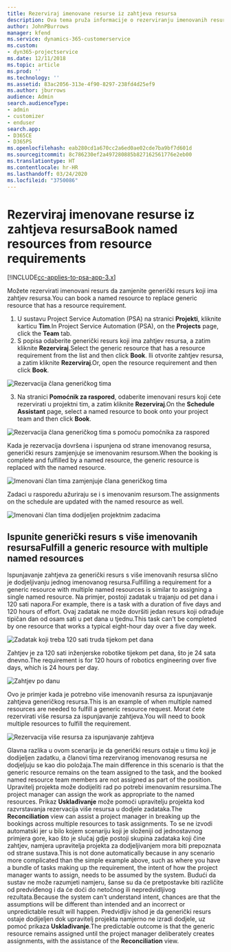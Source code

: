 ```yaml
---
title: Rezerviraj imenovane resurse iz zahtjeva resursa
description: Ova tema pruža informacije o rezerviranju imenovanih resursa za generički zahtjev resursa.
author: JohnPBurrows
manager: kfend
ms.service: dynamics-365-customerservice
ms.custom:
- dyn365-projectservice
ms.date: 12/11/2018
ms.topic: article
ms.prod: ''
ms.technology: ''
ms.assetid: 83ac2056-313e-4f90-8297-238fd4d25ef9
ms.author: jburrows
audience: Admin
search.audienceType:
- admin
- customizer
- enduser
search.app:
- D365CE
- D365PS
ms.openlocfilehash: eab280cd1a670cc2a6ed0ae02cde7ba9bf7d601d
ms.sourcegitcommit: 8c786230ef2a497280885b827162561776e2eb00
ms.translationtype: HT
ms.contentlocale: hr-HR
ms.lasthandoff: 03/24/2020
ms.locfileid: "3750086"
---
```

# <a name="book-named-resources-from-resource-requirements"></a><span data-ttu-id="c9053-103">Rezerviraj imenovane resurse iz zahtjeva resursa</span><span class="sxs-lookup"><span data-stu-id="c9053-103">Book named resources from resource requirements</span></span>

[!INCLUDE[cc-applies-to-psa-app-3.x](../includes/cc-applies-to-psa-app-3x.md)]

<span data-ttu-id="c9053-104">Možete rezervirati imenovani resurs da zamjenite generički resurs koji ima zahtjev resursa.</span><span class="sxs-lookup"><span data-stu-id="c9053-104">You can book a named resource to replace generic resource that has a resource requirement.</span></span>

1. <span data-ttu-id="c9053-105">U sustavu Project Service Automation (PSA) na stranici **Projekti**, kliknite karticu **Tim**.</span><span class="sxs-lookup"><span data-stu-id="c9053-105">In Project Service Automation (PSA), on the **Projects** page, click the **Team** tab.</span></span>
2. <span data-ttu-id="c9053-106">S popisa odaberite generički resurs koji ima zahtjev resursa, a zatim kliknite **Rezerviraj**.</span><span class="sxs-lookup"><span data-stu-id="c9053-106">Select the generic resource that has a resource requirement from the list and then click **Book**.</span></span> <span data-ttu-id="c9053-107">Ili otvorite zahtjev resursa, a zatim kliknite **Rezerviraj**.</span><span class="sxs-lookup"><span data-stu-id="c9053-107">Or, open the resource requirement and then click **Book**.</span></span>


![Rezervacija člana generičkog tima](media/RM-how-to-14.png)


3. <span data-ttu-id="c9053-109">Na stranici **Pomoćnik za raspored**, odaberite imenovani resurs koji ćete rezervirati u projektni tim, a zatim kliknite **Rezerviraj**.</span><span class="sxs-lookup"><span data-stu-id="c9053-109">On the **Schedule Assistant** page, select a named resource to book onto your project team and then click **Book**.</span></span>

![Rezervacija člana generičkog tima s pomoću pomoćnika za raspored](media/RM-how-to-15.png)

<span data-ttu-id="c9053-111">Kada je rezervacija dovršena i ispunjena od strane imenovanog resursa, generički resurs zamjenjuje se imenovanim resursom.</span><span class="sxs-lookup"><span data-stu-id="c9053-111">When the booking is complete and fulfilled by a named resource, the generic resource is replaced with the named resource.</span></span>

![Imenovani član tima zamjenjuje člana generičkog tima](media/RM-how-to-16.png)

<span data-ttu-id="c9053-113">Zadaci u rasporedu ažuriraju se i s imenovanim resursom.</span><span class="sxs-lookup"><span data-stu-id="c9053-113">The assignments on the schedule are updated with the named resource as well.</span></span>

![Imenovani član tima dodijeljen projektnim zadacima](media/RM-how-to-17.png)

## <a name="fulfill-a-generic-resource-with-multiple-named-resources"></a><span data-ttu-id="c9053-115">Ispunite generički resurs s više imenovanih resursa</span><span class="sxs-lookup"><span data-stu-id="c9053-115">Fulfill a generic resource with multiple named resources</span></span>
<span data-ttu-id="c9053-116">Ispunjavanje zahtjeva za generički resurs s više imenovanih resursa slično je dodjeljivanju jednog imenovanog resursa.</span><span class="sxs-lookup"><span data-stu-id="c9053-116">Fulfilling a requirement for a generic resource with multiple named resources is similar to assigning a single named resource.</span></span> <span data-ttu-id="c9053-117">Na primjer, postoji zadatak u trajanju od pet dana i 120 sati napora.</span><span class="sxs-lookup"><span data-stu-id="c9053-117">For example, there is a task with a duration of five days and 120 hours of effort.</span></span> <span data-ttu-id="c9053-118">Ovaj zadatak ne može dovršiti jedan resurs koji odrađuje tipičan dan od osam sati u pet dana u tjednu.</span><span class="sxs-lookup"><span data-stu-id="c9053-118">This task can't be completed by one resource that works a typical eight-hour day over a five day week.</span></span> 

![Zadatak koji treba 120 sati truda tijekom pet dana](media/RM-how-to-21.png)

<span data-ttu-id="c9053-120">Zahtjev je za 120 sati inženjerske robotike tijekom pet dana, što je 24 sata dnevno.</span><span class="sxs-lookup"><span data-stu-id="c9053-120">The requirement is for 120 hours of robotics engineering over five days, which is 24 hours per day.</span></span>

![Zahtjev po danu](media/RM-how-to-22.png)

<span data-ttu-id="c9053-122">Ovo je primjer kada je potrebno više imenovanih resursa za ispunjavanje zahtjeva generičkog resursa.</span><span class="sxs-lookup"><span data-stu-id="c9053-122">This is an example of when multiple named resources are needed to fulfill a generic resource request.</span></span> <span data-ttu-id="c9053-123">Morat ćete rezervirati više resursa za ispunjavanje zahtjeva.</span><span class="sxs-lookup"><span data-stu-id="c9053-123">You will need to book multiple resources to fulfill the requirement.</span></span>

![Rezervacija više resursa za ispunjavanje zahtjeva](media/RM-how-to-23.png)

<span data-ttu-id="c9053-125">Glavna razlika u ovom scenariju je da generički resurs ostaje u timu koji je dodijeljen zadatku, a članovi tima rezerviranog imenovanog resursa ne dodjeljuju se kao dio položaja.</span><span class="sxs-lookup"><span data-stu-id="c9053-125">The main difference in this scenario is that the generic resource remains on the team assigned to the task, and the booked named resource team members are not assigned as part of the position.</span></span> <span data-ttu-id="c9053-126">Upravitelj projekta može dodijeliti rad po potrebi imenovanim resursima.</span><span class="sxs-lookup"><span data-stu-id="c9053-126">The project manager can assign the work as appropriate to the named resources.</span></span> <span data-ttu-id="c9053-127">Prikaz **Usklađivanje** može pomoći upravitelju projekta kod razvrstavanja rezervacija više resursa u dodjele zadataka.</span><span class="sxs-lookup"><span data-stu-id="c9053-127">The **Reconciliation** view can assist a project manager in breaking up the bookings across multiple resources to task assignments.</span></span> <span data-ttu-id="c9053-128">To se ne izvodi automatski jer u bilo kojem scenariju koji je složeniji od jednostavnog primjera gore, kao što je slučaj gdje postoji skupina zadataka koji čine zahtjev, namjera upravitelja projekta za dodjeljivanjem mora biti prepoznata od strane sustava.</span><span class="sxs-lookup"><span data-stu-id="c9053-128">This is not done automatically because in any scenario more complicated than the simple example above, such as where you have a bundle of tasks making up the requirement, the intent of how the project manager wants to assign, needs to be assumed by the system.</span></span> <span data-ttu-id="c9053-129">Budući da sustav ne može razumjeti namjeru, šanse su da će pretpostavke biti različite od predviđenog i da će doći do netočnog ili nepredvidljivog rezultata.</span><span class="sxs-lookup"><span data-stu-id="c9053-129">Because the system can't understand intent, chances are that the assumptions will be different than intended and an incorrect or unpredictable result will happen.</span></span> <span data-ttu-id="c9053-130">Predvidljiv ishod je da generički resurs ostaje dodijeljen dok upravitelj projekta namjerno ne izradi dodjele, uz pomoć prikaza **Usklađivanje**.</span><span class="sxs-lookup"><span data-stu-id="c9053-130">The predictable outcome is that the generic resource remains assigned until the project manager deliberately creates assignments, with the assistance of the **Reconciliation** view.</span></span>


